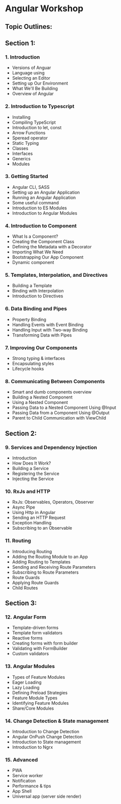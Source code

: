 # Angular Workshop

## Topic Outlines:

## Section 1:

### 1. Introduction

- Versions of Anguar
- Language using
- Selecting an Editor
- Setting up Our Environment
- What We'll Be Building
- Overview of Angular

### 2. Introduction to Typescript

- Installing
- Compiling TypeScript
- Introduction to let, const
- Arrow Functions
- Speread operator
- Static Typing
- Classes
- Interfaces
- Generics
- Modules

### 3. Getting Started

- Angular CLI, SASS
- Setting up an Angular Application
- Running an Angular Application
- Some useful command
- Introduction to ES Modules
- Introduction to Angular Modules

### 4. Introduction to Component

- What Is a Component?
- Creating the Component Class
- Defining the Metadata with a Decorator
- Importing What We Need
- Bootstrapping Our App Component
- Dynamic component

### 5. Templates, Interpolation, and Directives

- Building a Template
- Binding with Interpolation
- Introduction to Directives

### 6. Data Binding and Pipes

- Property Binding
- Handling Events with Event Binding
- Handling Input with Two-way Binding
- Transforming Data with Pipes

### 7. Improving Our Components

- Strong typing & interfaces
- Encapsulating styles
- Lifecycle hooks

### 8. Communicating Between Components

- Smart and dumb components overview
- Building a Nested Component
- Using a Nested Component
- Passing Data to a Nested Component Using @Input
- Passing Data from a Component Using @Output
- Parent to Child Communication with ViewChild

## Section 2:

### 9. Services and Dependency Injection

- Introduction
- How Does It Work?
- Building a Service
- Registering the Service
- Injecting the Service

### 10. RxJs and HTTP

- RxJs: Observables, Operators, Observer
- Async Pipe
- Using Http in Angular
- Sending an HTTP Request
- Exception Handling
- Subscribing to an Observable

### 11. Routing

- Introducing Routing
- Adding the Routing Module to an App
- Adding Routing to Templates
- Sending and Receiving Route Parameters
- Subscribing to Route Parameters
- Route Guards
- Applying Route Guards
- Child Routes

## Section 3:

### 12. Angular Form

- Template-driven forms
- Template form validators
- Reactive forms
- Creating forms with form builder
- Validating with FormBuilder
- Custom validators

### 13. Angular Modules

- Types of Feature Modules
- Eager Loading
- Lazy Loading
- Defining Preload Strategies
- Feature Module Types
- Identifying Feature Modules
- Share/Core Modules

### 14. Change Detection & State management

- Introduction to Change Detection
- Angular OnPush Change Detection
- Introduction to State management
- Introduction to Ngrx

### 15. Advanced
 - PWA
 - Service worker
 - Notification
 - Performance & tips 
 - App Shell
 - Universal app (server side render)
